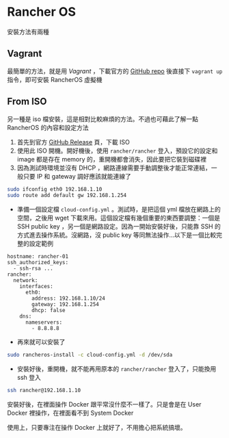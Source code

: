 Rancher OS
==========

安裝方法有兩種

## Vagrant

最簡單的方法，就是用 *Vagrant* ，下載官方的 [GitHub repo](https://github.com/rancher/os-vagrant) 後直接下 `vagrant up` 指令，即可安裝 RancherOS 虛擬機

## From ISO

另一種是 iso 檔安裝，這是相對比較麻煩的方法。不過也可藉此了解一點 RancherOS 的內容和設定方法

1. 首先到官方 [GitHub Release](https://github.com/rancher/os/releases) 頁，下載 ISO
2. 使用此 ISO 開機。開好機後，使用 `rancher/rancher` 登入，預設它的設定和 image 都是存在 memory 的，重開機都會消失，因此要把它裝到磁碟裡
3. 因為測試時環境並沒有 DHCP ，網路連線需要手動調整後才能正常連結，一般只要 IP 和 gateway 調好應該就能連線了

```bash
sudo ifconfig eth0 192.168.1.10
sudo route add default gw 192.168.1.254
```

- 準備一個設定檔 `cloud-config.yml` 。測試時，是把這個 yml 檔放在網路上的空間，之後用 wget 下載來用。這個設定檔有幾個重要的東西要調整：一個是 SSH public key ，另一個是網路設定。因為一開始安裝好後，只能靠 SSH 的方式進去操作系統。沒網路，沒 public key 等同無法操作...以下是一個比較完整的設定範例

```
hostname: rancher-01
ssh_authorized_keys:
  - ssh-rsa ...
rancher:
  network:
    interfaces:
      eth0:
        address: 192.168.1.10/24
        gateway: 192.168.1.254
        dhcp: false
    dns:
      nameservers:
        - 8.8.8.8
```

- 再來就可以安裝了

```bash
sudo rancheros-install -c cloud-config.yml -d /dev/sda
```
- 安裝好後，重開機，就不能再用原本的 `rancher/rancher` 登入了，只能換用 ssh 登入

```bash
ssh rancher@192.168.1.10
```

安裝好後，在裡面操作 Docker 跟平常沒什麼不一樣了。只是會是在 User Docker 裡操作，在裡面看不到 System Docker

使用上，只要專注在操作 Docker 上就好了，不用擔心把系統搞壞。
